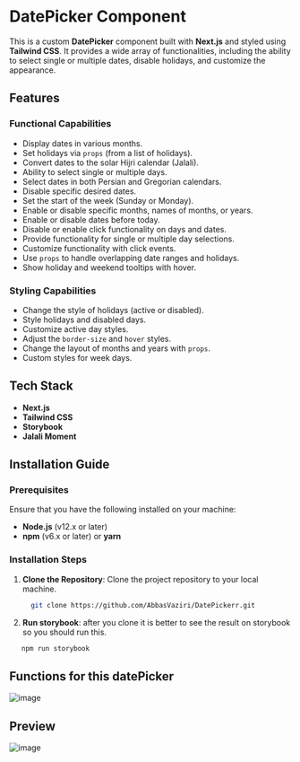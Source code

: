 # DatePicker Component

This is a custom **DatePicker** component built with **Next.js** and styled using **Tailwind CSS**. It provides a wide array of functionalities, including the ability to select single or multiple dates, disable holidays, and customize the appearance.

## Features

### Functional Capabilities
- Display dates in various months.
- Set holidays via `props` (from a list of holidays).
- Convert dates to the solar Hijri calendar (Jalali).
- Ability to select single or multiple days.
- Select dates in both Persian and Gregorian calendars.
- Disable specific desired dates.
- Set the start of the week (Sunday or Monday).
- Enable or disable specific months, names of months, or years.
- Enable or disable dates before today.
- Disable or enable click functionality on days and dates.
- Provide functionality for single or multiple day selections.
- Customize functionality with click events.
- Use `props` to handle overlapping date ranges and holidays.
- Show holiday and weekend tooltips with hover.

### Styling Capabilities
- Change the style of holidays (active or disabled).
- Style holidays and disabled days.
- Customize active day styles.
- Adjust the `border-size` and `hover` styles.
- Change the layout of months and years with `props`.
- Custom styles for week days.

## Tech Stack

- **Next.js**
- **Tailwind CSS**
- **Storybook**
- **Jalali Moment**


## Installation Guide

### Prerequisites

Ensure that you have the following installed on your machine:

- **Node.js** (v12.x or later)
- **npm** (v6.x or later) or **yarn**

### Installation Steps

1. **Clone the Repository**:
   Clone the project repository to your local machine.

   ```bash
     git clone https://github.com/AbbasVaziri/DatePickerr.git
2. **Run storybook**:
   after you clone it is better to see the result on storybook so you should run this.
  ```bash
     npm run storybook
```
## Functions for this datePicker 

![image](https://github.com/user-attachments/assets/002e6467-68be-4ce5-894f-02aff01632ba)

## Preview

![image](https://github.com/user-attachments/assets/f7ae75a8-cab0-4d78-8252-c9d81a690e9c)

